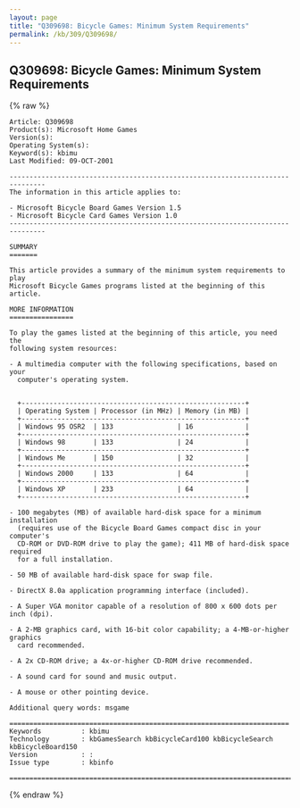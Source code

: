```yaml
---
layout: page
title: "Q309698: Bicycle Games: Minimum System Requirements"
permalink: /kb/309/Q309698/
---
```


## Q309698: Bicycle Games: Minimum System Requirements

{% raw %}

	Article: Q309698
	Product(s): Microsoft Home Games
	Version(s): 
	Operating System(s): 
	Keyword(s): kbimu
	Last Modified: 09-OCT-2001
	
	-------------------------------------------------------------------------------
	The information in this article applies to:
	
	- Microsoft Bicycle Board Games Version 1.5 
	- Microsoft Bicycle Card Games Version 1.0 
	-------------------------------------------------------------------------------
	
	SUMMARY
	=======
	
	This article provides a summary of the minimum system requirements to play
	Microsoft Bicycle Games programs listed at the beginning of this article.
	
	MORE INFORMATION
	================
	
	To play the games listed at the beginning of this article, you need the
	following system resources:
	
	- A multimedia computer with the following specifications, based on your
	  computer's operating system.
	
	  
	  +--------------------------------------------------------+
	  | Operating System | Processor (in MHz) | Memory (in MB) | 
	  +--------------------------------------------------------+
	  | Windows 95 OSR2  | 133                | 16             | 
	  +--------------------------------------------------------+
	  | Windows 98       | 133                | 24             | 
	  +--------------------------------------------------------+
	  | Windows Me       | 150                | 32             | 
	  +--------------------------------------------------------+
	  | Windows 2000     | 133                | 64             | 
	  +--------------------------------------------------------+
	  | Windows XP       | 233                | 64             | 
	  +--------------------------------------------------------+
	
	- 100 megabytes (MB) of available hard-disk space for a minimum installation
	  (requires use of the Bicycle Board Games compact disc in your computer's
	  CD-ROM or DVD-ROM drive to play the game); 411 MB of hard-disk space required
	  for a full installation.
	
	- 50 MB of available hard-disk space for swap file.
	
	- DirectX 8.0a application programming interface (included).
	
	- A Super VGA monitor capable of a resolution of 800 x 600 dots per inch (dpi).
	
	- A 2-MB graphics card, with 16-bit color capability; a 4-MB-or-higher graphics
	  card recommended.
	
	- A 2x CD-ROM drive; a 4x-or-higher CD-ROM drive recommended.
	
	- A sound card for sound and music output.
	
	- A mouse or other pointing device.
	
	Additional query words: msgame
	
	======================================================================
	Keywords          : kbimu 
	Technology        : kbGamesSearch kbBicycleCard100 kbBicycleSearch kbBicycleBoard150
	Version           : :
	Issue type        : kbinfo
	
	=============================================================================
	

{% endraw %}
